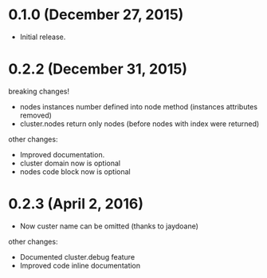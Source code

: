 # 0.1.0 (December 27, 2015)

* Initial release.

# 0.2.2 (December 31, 2015)

breaking changes! 
* nodes instances number defined into node method (instances attributes removed)
* cluster.nodes return only nodes (before nodes with index were returned)

other changes:
* Improved documentation.
* cluster domain now is optional
* nodes code block now is optional

# 0.2.3 (April 2, 2016)

* Now custer name can be omitted (thanks to jaydoane)

other changes:
* Documented cluster.debug feature
* Improved code inline documentation
